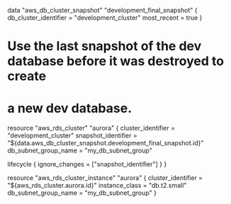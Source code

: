 data "aws_db_cluster_snapshot" "development_final_snapshot" {
  db_cluster_identifier = "development_cluster"
  most_recent           = true
}

# Use the last snapshot of the dev database before it was destroyed to create
# a new dev database.
resource "aws_rds_cluster" "aurora" {
  cluster_identifier   = "development_cluster"
  snapshot_identifier  = "${data.aws_db_cluster_snapshot.development_final_snapshot.id}"
  db_subnet_group_name = "my_db_subnet_group"

  lifecycle {
    ignore_changes = ["snapshot_identifier"]
  }
}

resource "aws_rds_cluster_instance" "aurora" {
  cluster_identifier   = "${aws_rds_cluster.aurora.id}"
  instance_class       = "db.t2.small"
  db_subnet_group_name = "my_db_subnet_group"
}
